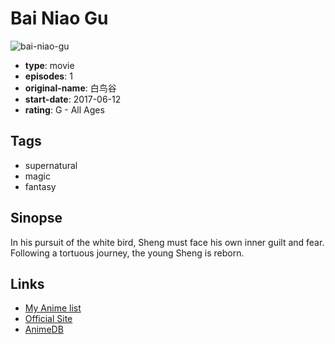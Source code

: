 # Bai Niao Gu

![bai-niao-gu](https://cdn.myanimelist.net/images/anime/1588/102442.jpg)

-   **type**: movie
-   **episodes**: 1
-   **original-name**: 白鸟谷
-   **start-date**: 2017-06-12
-   **rating**: G - All Ages

## Tags

-   supernatural
-   magic
-   fantasy

## Sinopse

In his pursuit of the white bird, Sheng must face his own inner guilt and fear. Following a tortuous journey, the young Sheng is reborn.

## Links

-   [My Anime list](https://myanimelist.net/anime/39760/Bai_Niao_Gu)
-   [Official Site](http://wolfsmoke.studio/video.php?id=91)
-   [AnimeDB](http://anidb.info/perl-bin/animedb.pl?show=anime&aid=14065)

